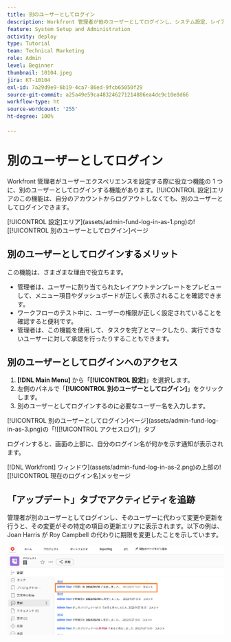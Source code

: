 ```yaml
---
title: 別のユーザーとしてログイン
description: Workfront 管理者が他のユーザーとしてログインし、システム設定、レイアウトテンプレート、レポートなどをテストする方法について説明します。
feature: System Setup and Administration
activity: deploy
type: Tutorial
team: Technical Marketing
role: Admin
level: Beginner
thumbnail: 10104.jpeg
jira: KT-10104
exl-id: 7a29d9e9-6b19-4ca7-86ed-9fcb65050f29
source-git-commit: a25a49e59ca483246271214886ea4dc9c10e8d66
workflow-type: ht
source-wordcount: '255'
ht-degree: 100%

---
```


# 別のユーザーとしてログイン

Workfront 管理者がユーザーエクスペリエンスを設定する際に役立つ機能の 1 つに、別のユーザーとしてログインする機能があります。[!UICONTROL 設定]エリアのこの機能は、自分のアカウントからログアウトしなくても、別のユーザーとしてログインできます。

[!UICONTROL 設定]エリア](assets/admin-fund-log-in-as-1.png)の![[!UICONTROL 別のユーザーとしてログイン]ページ

## 別のユーザーとしてログインするメリット

この機能は、さまざまな理由で役立ちます。

* 管理者は、ユーザーに割り当てられたレイアウトテンプレートをプレビューして、メニュー項目やダッシュボードが正しく表示されることを確認できます。
* ワークフローのテスト中に、ユーザーの権限が正しく設定されていることを確認すると便利です。
* 管理者は、この機能を使用して、タスクを完了とマークしたり、実行できないユーザーに対して承認を行ったりすることもできます。

## 別のユーザーとしてログインへのアクセス

1. **[!DNL Main Menu]** から「**[!UICONTROL 設定]**」を選択します。
1. 左側のパネルで「**[!UICONTROL 別のユーザーとしてログイン]**」をクリックします。
1. 別のユーザーとしてログインするのに必要なユーザー名を入力します。

[!UICONTROL 別のユーザーとしてログイン]ページ](assets/admin-fund-log-in-as-3.png)の「![[!UICONTROL アクセスログ]」タブ

ログインすると、画面の上部に、自分のログイン名が何かを示す通知が表示されます。

[!DNL Workfront] ウィンドウ](assets/admin-fund-log-in-as-2.png)の上部の![[!UICONTROL 現在のログイン名]メッセージ

## 「アップデート」タブでアクティビティを追跡

管理者が別のユーザーとしてログインし、そのユーザーに代わって変更や更新を行うと、その変更がその特定の項目の更新エリアに表示されます。以下の例は、Joan Harris が Roy Campbell の代わりに期限を変更したことを示しています。

![セクションを更新](assets/admin-fund-log-in-as-4.png)
